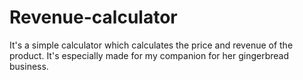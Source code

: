 # Revenue-calculator
It's a simple calculator which calculates the price and revenue of the product. It's especially made for my companion for her gingerbread business.
